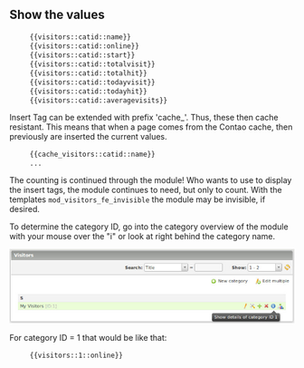 ## Show the values
```
	 {{visitors::catid::name}}
	 {{visitors::catid::online}}
	 {{visitors::catid::start}}
	 {{visitors::catid::totalvisit}}
	 {{visitors::catid::totalhit}}
	 {{visitors::catid::todayvisit}}
	 {{visitors::catid::todayhit}}
	 {{visitors::catid::averagevisits}}
```
Insert Tag  can be extended with prefix 'cache_'. Thus, these then cache resistant.
This means that when a page comes from the Contao cache, then previously are
inserted the current values.
```
	 {{cache_visitors::catid::name}}
	 ...
```
The counting is continued through the module! Who wants to use to display the
insert tags, the module continues to need, but only to count.
With the templates ```mod_visitors_fe_invisible``` the module may be invisible,
if desired.

To determine the category ID, go into the category overview of the module with
your mouse over the "i" or look at right behind the category name.

![Backend Visitor Category ID](images/visitors_en_backend_category_id.jpg)

For category ID = 1 that would be like that:
```
	 {{visitors::1::online}}
```
